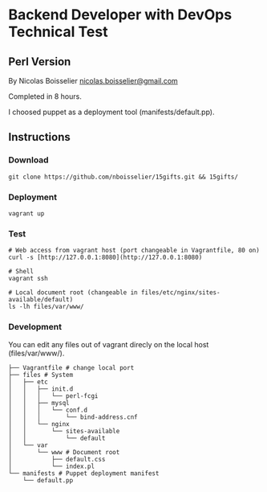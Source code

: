 Backend Developer with DevOps Technical Test
=======

Perl Version
------------
By Nicolas Boisselier <nicolas.boisselier@gmail.com>

Completed in 8 hours.

I choosed puppet as a deployment tool (manifests/default.pp).

Instructions
------------

### Download ###
~~~
git clone https://github.com/nboisselier/15gifts.git && 15gifts/
~~~

### Deployment ###
~~~
vagrant up
~~~

### Test ###
~~~
# Web access from vagrant host (port changeable in Vagrantfile, 80 on)
curl -s [http://127.0.0.1:8080](http://127.0.0.1:8080)

# Shell
vagrant ssh

# Local document root (changeable in files/etc/nginx/sites-available/default)
ls -lh files/var/www/
~~~

### Development ###
You can edit any files out of vagrant direcly on the local host (files/var/www/).

~~~
├── Vagrantfile # change local port
├── files # System
│   ├── etc
│   │   ├── init.d
│   │   │   └── perl-fcgi
│   │   ├── mysql
│   │   │   └── conf.d
│   │   │       └── bind-address.cnf
│   │   └── nginx
│   │       └── sites-available
│   │           └── default
│   └── var
│       └── www # Document root
│           ├── default.css
│           └── index.pl
└── manifests # Puppet deployment manifest
    └── default.pp
 ~~~
